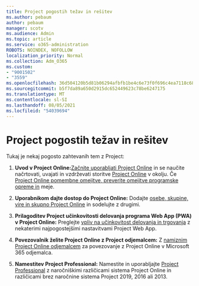 ```yaml
---
title: Project pogostih težav in rešitev
ms.author: pebaum
author: pebaum
manager: scotv
ms.audience: Admin
ms.topic: article
ms.service: o365-administration
ROBOTS: NOINDEX, NOFOLLOW
localization_priority: Normal
ms.collection: Adm_O365
ms.custom:
- "9001502"
- "3559"
ms.openlocfilehash: 36d504120b5d81b06294afbfb1be4c6e73f0f696c4ea7118c6867e56ccb46b70
ms.sourcegitcommit: b5f7da89a650d2915dc652449623c78be6247175
ms.translationtype: MT
ms.contentlocale: sl-SI
ms.lasthandoff: 08/05/2021
ms.locfileid: "54039694"
---
```

# <a name="project-common-issues-and-resolutions"></a>Project pogostih težav in rešitev

Tukaj je nekaj pogosto zahtevanih tem z Project:

1. **Uvod v Project Online:**[Začnite uporabljati Project Online](https://docs.microsoft.com/ProjectOnline/get-started-with-project-online) in se naučite načrtovati, uvajati in vzdrževati storitve [Project Online](https://docs.microsoft.com/projectonline/project-online) v okolju.   Če [Project Online pomembne omejitve, preverite omejitve programske opreme in](https://docs.microsoft.com/ProjectOnline/project-online-software-boundaries-and-limits) meje.

2. **Uporabnikom dajte dostop do Project Online:** Dodajte [osebe, skupine, vire in skupno Project Online](https://docs.microsoft.com/projectonline/step-2-add-people-to-project-online) in sodelujte z drugimi. 

3. **Prilagoditev Project učinkovitosti delovanja programa Web App (PWA) v Project Online:** Preglejte [vpliv na učinkovitost delovanja in trgovanja](https://docs.microsoft.com/projectonline/tune-project-online-performance) z nekaterimi najpogostejšimi nastavitvami Project Web App.

4. **Povezovalnik želite Project Online z Project odjemalcem:** Z [namiznim Project Online odjemalcem](https://docs.microsoft.com/projectonline/connect-to-project-online-with-the-project-online-desktop-client) za povezovanje z Project Online v Microsoft 365 odjemalca. 

5. **Namestitev Project Professional:** Namestite in uporabljajte [Project Professional](https://support.office.com/article/install-project-7059249b-d9fe-4d61-ab96-5c5bf435f281) z naročniškimi različicami sistema Project Online in različicami brez naročnine sistema Project 2019, 2016 ali 2013.
